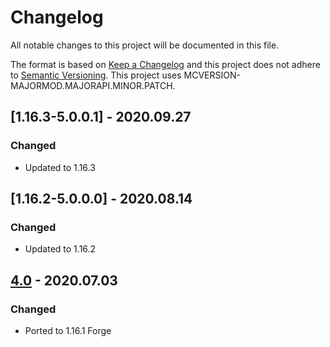 # Changelog
All notable changes to this project will be documented in this file.

The format is based on [Keep a Changelog](http://keepachangelog.com/en/1.0.0/) and this project does not adhere to [Semantic Versioning](http://semver.org/spec/v2.0.0.html).
This project uses MCVERSION-MAJORMOD.MAJORAPI.MINOR.PATCH.

## [1.16.3-5.0.0.1] - 2020.09.27
### Changed
- Updated to 1.16.3

## [1.16.2-5.0.0.0] - 2020.08.14
### Changed
- Updated to 1.16.2

## [4.0](https://github.com/TheIllusiveC4/CustomFoV/compare/1.15.x...master) - 2020.07.03
### Changed
- Ported to 1.16.1 Forge
